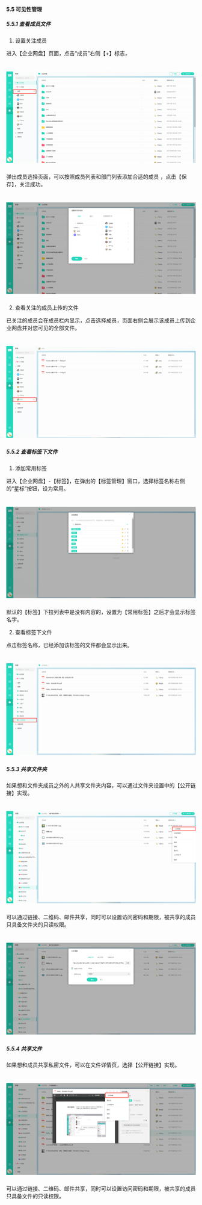#### 5.5 可见性管理

##### 5.5.1 查看成员文件

1) 设置关注成员 

进入【企业网盘】页面，点击“成员”右侧【+】标志，

# ![](/assets/5.5添加成员.png)

弹出成员选择页面，可以按照成员列表和部门列表添加合适的成员 ，点击【保存】，关注成功。

# ![](/assets/5.5添加成员2.png)

2) 查看关注的成员上传的文件

已关注的成员会在成员栏内显示，点击选择成员，页面右侧会展示该成员上传到企业网盘并对您可见的全部文件。 

# ![](/assets/5.5.1查看成员文档.png)


##### 5.5.2 查看标签下文件

1) 添加常用标签

进入【企业网盘】-【标签】，在弹出的【标签管理】窗口，选择标签名称右侧的“星标”按钮，设为常用。

# ![](/assets/5.5.2标签管理.png)

默认的【标签】下拉列表中是没有内容的，设置为【常用标签】之后才会显示标签名字。

2) 查看标签下文件

点击标签名称，已经添加该标签的文件都会显示出来。

# ![](/assets/5.5.3标签下的文件.png)

##### 5.5.3 共享文件夹

如果想和文件夹成员之外的人共享文件夹内容，可以通过文件夹设置中的【公开链接】实现。

# ![](/assets/5.5.3共享文件夹.png)

可以通过链接、二维码、邮件共享，同时可以设置访问密码和期限，被共享的成员只具备文件夹的只读权限。

# ![](/assets/5.5.3共享文件夹2.png)

##### 5.5.4 共享文件

如果想和成员共享私密文件，可以在文件详情页，选择【公开链接】实现。

# ![](/assets/5.5.4共享文件.png)

可以通过链接、二维码、邮件共享，同时可以设置访问密码和期限，被共享的成员只具备文件的只读权限。





